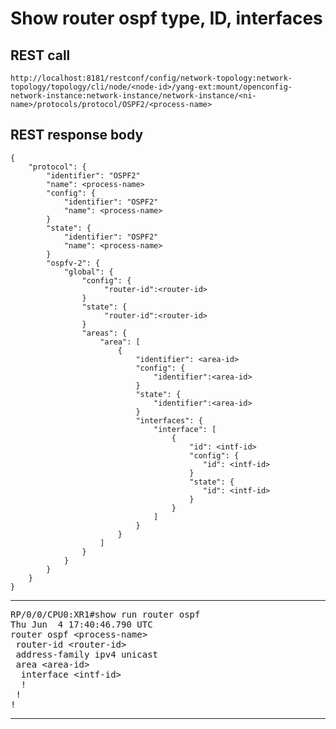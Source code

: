# Show router ospf type, ID, interfaces

## REST call

```
http://localhost:8181/restconf/config/network-topology:network-topology/topology/cli/node/<node-id>/yang-ext:mount/openconfig-network-instance:network-instance/network-instance/<ni-name>/protocols/protocol/OSPF2/<process-name>
```

## REST response body

```
{
    "protocol": {
        "identifier": "OSPF2"
    	"name": <process-name>
        "config": {
            "identifier": "OSPF2"
            "name": <process-name>
        }
        "state": {
            "identifier": "OSPF2"
            "name": <process-name>
        }
        "ospfv-2": {
            "global": {
                "config": {
                     "router-id":<router-id>
                }
                "state": {
                     "router-id":<router-id>
                }
                "areas": {
                    "area": [
                        {
                            "identifier": <area-id>
                            "config": {
                                "identifier":<area-id>
                            }
                            "state": {
                                "identifier":<area-id>
                            }
                            "interfaces": {
                                "interface": [
                                    {
                                        "id": <intf-id>
                                        "config": {
                                           "id": <intf-id>
                                        }
                                        "state": {
                                           "id": <intf-id>
                                        }
                                    }
                                ]
                            }
                        }
                    ]
                }
            }
        }
    }
}
```


---

<pre>
RP/0/0/CPU0:XR1#show run router ospf
Thu Jun  4 17:40:46.790 UTC
router ospf &lt;process-name&gt;
 router-id &lt;router-id&gt;
 address-family ipv4 unicast
 area &lt;area-id&gt;
  interface &lt;intf-id&gt;
  !
 !
!
</pre>

---
